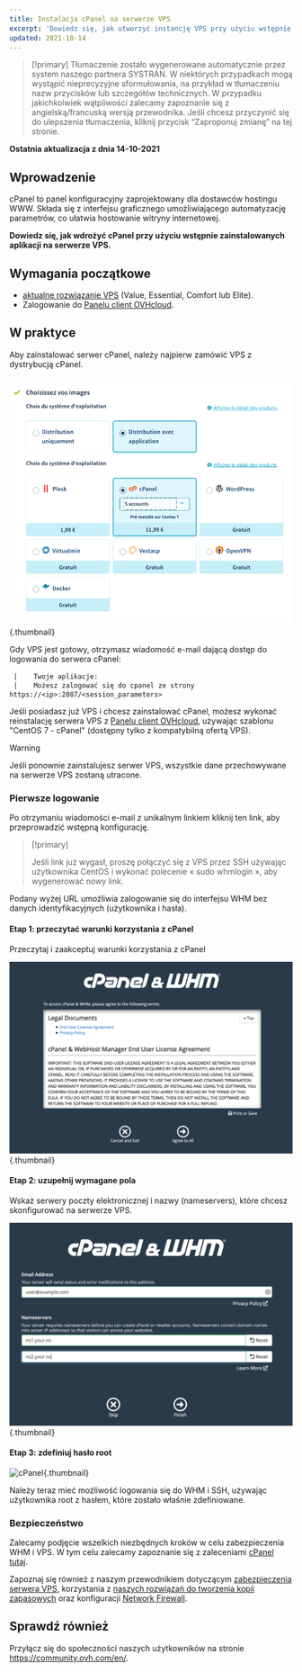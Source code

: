 ```yaml
---
title: Instalacja cPanel na serwerze VPS
excerpt: 'Dowiedz się, jak utworzyć instancję VPS przy użyciu wstępnie zainstalowanej aplikacji cPanel'
updated: 2021-10-14
---
```


> [!primary]
> Tłumaczenie zostało wygenerowane automatycznie przez system naszego partnera SYSTRAN. W niektórych przypadkach mogą wystąpić nieprecyzyjne sformułowania, na przykład w tłumaczeniu nazw przycisków lub szczegółów technicznych. W przypadku jakichkolwiek wątpliwości zalecamy zapoznanie się z angielską/francuską wersją przewodnika. Jeśli chcesz przyczynić się do ulepszenia tłumaczenia, kliknij przycisk “Zaproponuj zmianę” na tej stronie.
> 

**Ostatnia aktualizacja z dnia 14-10-2021**

## Wprowadzenie

cPanel to panel konfiguracyjny zaprojektowany dla dostawców hostingu WWW. Składa się z interfejsu graficznego umożliwiającego automatyzację parametrów, co ułatwia hostowanie witryny internetowej.

**Dowiedz się, jak wdrożyć cPanel przy użyciu wstępnie zainstalowanych aplikacji na serwerze VPS.**

## Wymagania początkowe

- [aktualne rozwiązanie VPS](https://www.ovhcloud.com/pl/vps/) (Value, Essential, Comfort lub Elite).
- Zalogowanie do [Panelu client OVHcloud](https://www.ovh.com/auth/?action=gotomanager&from=https://www.ovh.pl/&ovhSubsidiary=pl).

## W praktyce

Aby zainstalować serwer cPanel, należy najpierw zamówić VPS z dystrybucją cPanel.

![cPanel](images/cpanel_order.png){.thumbnail}

Gdy VPS jest gotowy, otrzymasz wiadomość e-mail dającą dostęp do logowania do serwera cPanel:

```
 |    Twoje aplikacje:
 |    Możesz zalogować się do cpanel ze strony https://<ip>:2087/<session_parameters>
```

Jeśli posiadasz już VPS i chcesz zainstalować cPanel, możesz wykonać reinstalację serwera VPS z [Panelu client OVHcloud](https://www.ovh.com/auth/?action=gotomanager&from=https://www.ovh.pl/&ovhSubsidiary=pl), używając szablonu "CentOS 7 - cPanel" (dostępny tylko z kompatybilną ofertą VPS).

> [!warning]
>
> Jeśli ponownie zainstalujesz serwer VPS, wszystkie dane przechowywane na serwerze VPS zostaną utracone.
> 

### Pierwsze logowanie

Po otrzymaniu wiadomości e-mail z unikalnym linkiem kliknij ten link, aby przeprowadzić wstępną konfigurację.

> [!primary]
>
> Jeśli link już wygasł, proszę połączyć się z VPS przez SSH używając użytkownika CentOS i wykonać polecenie « sudo whmlogin », aby wygenerować nowy link.
>

Podany wyżej URL umożliwia zalogowanie się do interfejsu WHM bez danych identyfikacyjnych (użytkownika i hasła).

#### Etap 1: przeczytać warunki korzystania z cPanel

Przeczytaj i zaakceptuj warunki korzystania z cPanel

![cPanel](images/license_validation.png){.thumbnail}

#### Etap 2: uzupełnij wymagane pola

Wskaż serwery poczty elektronicznej i nazwy (nameservers), które chcesz skonfigurować na serwerze VPS.

![cPanel](images/setup_config_cpanel.png){.thumbnail}

#### Etap 3: zdefiniuj hasło root

![cPanel](images/change_root.png){.thumbnail}

Należy teraz mieć możliwość logowania się do WHM i SSH, używając użytkownika root z hasłem, które zostało właśnie zdefiniowane.

### Bezpieczeństwo

Zalecamy podjęcie wszelkich niezbędnych kroków w celu zabezpieczenia WHM i VPS. W tym celu zalecamy zapoznanie się z zaleceniami [cPanel tutaj](https://docs.cpanel.net/knowledge-base/security/tips-to-make-your-server-more-secure/).

Zapoznaj się również z naszym przewodnikiem dotyczącym [zabezpieczenia serwera VPS](../porady-zabezpieczenie-vps/#tworzenie-kopii-zapasowej-systemu-i-danych), korzystania z [naszych rozwiązań do tworzenia kopii zapasowych](../) oraz konfiguracji [Network Firewall](/pages/cloud/dedicated/firewall_network).

## Sprawdź również

Przyłącz się do społeczności naszych użytkowników na stronie <https://community.ovh.com/en/>.